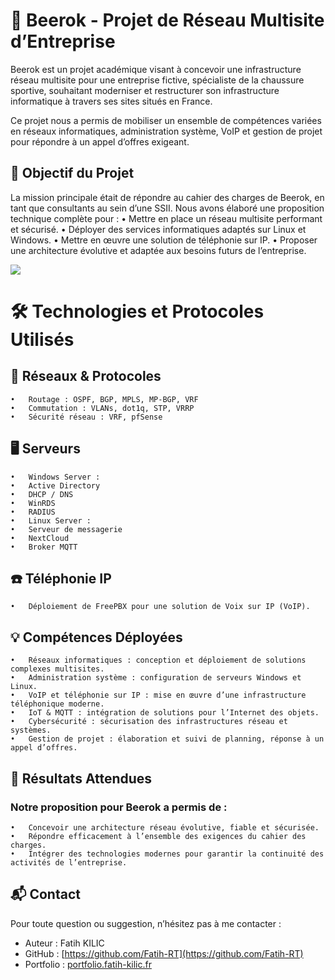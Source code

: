 # 🍺 Beerok - Projet de Réseau Multisite d’Entreprise

Beerok est un projet académique visant à concevoir une infrastructure réseau multisite pour une entreprise fictive, spécialiste de la chaussure sportive, souhaitant moderniser et restructurer son infrastructure informatique à travers ses sites situés en France.

Ce projet nous a permis de mobiliser un ensemble de compétences variées en réseaux informatiques, administration système, VoIP et gestion de projet pour répondre à un appel d’offres exigeant.

## 🎯 Objectif du Projet

La mission principale était de répondre au cahier des charges de Beerok, en tant que consultants au sein d’une SSII. Nous avons élaboré une proposition technique complète pour :
	•	Mettre en place un réseau multisite performant et sécurisé.
	•	Déployer des services informatiques adaptés sur Linux et Windows.
	•	Mettre en œuvre une solution de téléphonie sur IP.
	•	Proposer une architecture évolutive et adaptée aux besoins futurs de l’entreprise.

 <centre>
	 <img src="https://www.hebergeur-image.com/upload/82.67.100.22-673d0a1425383.jpg">
 </centre>

# 🛠️ Technologies et Protocoles Utilisés

## 📡 Réseaux & Protocoles
	•	Routage : OSPF, BGP, MPLS, MP-BGP, VRF
	•	Commutation : VLANs, dot1q, STP, VRRP
	•	Sécurité réseau : VRF, pfSense

## 🖥️ Serveurs
	•	Windows Server :
	•	Active Directory
	•	DHCP / DNS
	•	WinRDS
	•	RADIUS
	•	Linux Server :
	•	Serveur de messagerie
	•	NextCloud
	•	Broker MQTT

## ☎️ Téléphonie IP
	•	Déploiement de FreePBX pour une solution de Voix sur IP (VoIP).

## 💡 Compétences Déployées
	•	Réseaux informatiques : conception et déploiement de solutions complexes multisites.
	•	Administration système : configuration de serveurs Windows et Linux.
	•	VoIP et téléphonie sur IP : mise en œuvre d’une infrastructure téléphonique moderne.
	•	IoT & MQTT : intégration de solutions pour l’Internet des objets.
	•	Cybersécurité : sécurisation des infrastructures réseau et systèmes.
	•	Gestion de projet : élaboration et suivi de planning, réponse à un appel d’offres.

## 🚀 Résultats Attendues

### Notre proposition pour Beerok a permis de :
	•	Concevoir une architecture réseau évolutive, fiable et sécurisée.
	•	Répondre efficacement à l’ensemble des exigences du cahier des charges.
	•	Intégrer des technologies modernes pour garantir la continuité des activités de l’entreprise.

## 📬 Contact
	
 Pour toute question ou suggestion, n’hésitez pas à me contacter :
 
-	Auteur : Fatih KILIC
-	GitHub : [https://github.com/Fatih-RT](https://github.com/Fatih-RT)
-	Portfolio : [portfolio.fatih-kilic.fr](portfolio.fatih-kilic.fr)
